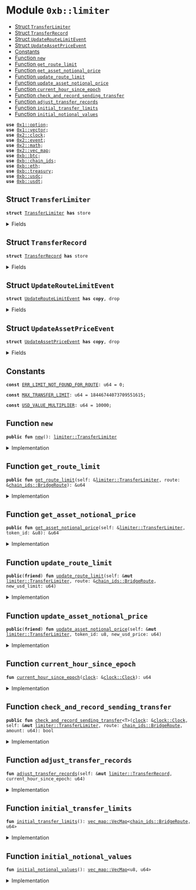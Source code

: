 
<a name="0xb_limiter"></a>

# Module `0xb::limiter`



-  [Struct `TransferLimiter`](#0xb_limiter_TransferLimiter)
-  [Struct `TransferRecord`](#0xb_limiter_TransferRecord)
-  [Struct `UpdateRouteLimitEvent`](#0xb_limiter_UpdateRouteLimitEvent)
-  [Struct `UpdateAssetPriceEvent`](#0xb_limiter_UpdateAssetPriceEvent)
-  [Constants](#@Constants_0)
-  [Function `new`](#0xb_limiter_new)
-  [Function `get_route_limit`](#0xb_limiter_get_route_limit)
-  [Function `get_asset_notional_price`](#0xb_limiter_get_asset_notional_price)
-  [Function `update_route_limit`](#0xb_limiter_update_route_limit)
-  [Function `update_asset_notional_price`](#0xb_limiter_update_asset_notional_price)
-  [Function `current_hour_since_epoch`](#0xb_limiter_current_hour_since_epoch)
-  [Function `check_and_record_sending_transfer`](#0xb_limiter_check_and_record_sending_transfer)
-  [Function `adjust_transfer_records`](#0xb_limiter_adjust_transfer_records)
-  [Function `initial_transfer_limits`](#0xb_limiter_initial_transfer_limits)
-  [Function `initial_notional_values`](#0xb_limiter_initial_notional_values)


<pre><code><b>use</b> <a href="dependencies/move-stdlib/option.md#0x1_option">0x1::option</a>;
<b>use</b> <a href="dependencies/move-stdlib/vector.md#0x1_vector">0x1::vector</a>;
<b>use</b> <a href="dependencies/sui-framework/clock.md#0x2_clock">0x2::clock</a>;
<b>use</b> <a href="dependencies/sui-framework/event.md#0x2_event">0x2::event</a>;
<b>use</b> <a href="dependencies/sui-framework/math.md#0x2_math">0x2::math</a>;
<b>use</b> <a href="dependencies/sui-framework/vec_map.md#0x2_vec_map">0x2::vec_map</a>;
<b>use</b> <a href="btc.md#0xb_btc">0xb::btc</a>;
<b>use</b> <a href="chain_ids.md#0xb_chain_ids">0xb::chain_ids</a>;
<b>use</b> <a href="eth.md#0xb_eth">0xb::eth</a>;
<b>use</b> <a href="treasury.md#0xb_treasury">0xb::treasury</a>;
<b>use</b> <a href="usdc.md#0xb_usdc">0xb::usdc</a>;
<b>use</b> <a href="usdt.md#0xb_usdt">0xb::usdt</a>;
</code></pre>



<a name="0xb_limiter_TransferLimiter"></a>

## Struct `TransferLimiter`



<pre><code><b>struct</b> <a href="limiter.md#0xb_limiter_TransferLimiter">TransferLimiter</a> <b>has</b> store
</code></pre>



<details>
<summary>Fields</summary>


<dl>
<dt>
<code>transfer_limits: <a href="dependencies/sui-framework/vec_map.md#0x2_vec_map_VecMap">vec_map::VecMap</a>&lt;<a href="chain_ids.md#0xb_chain_ids_BridgeRoute">chain_ids::BridgeRoute</a>, u64&gt;</code>
</dt>
<dd>

</dd>
<dt>
<code>notional_values: <a href="dependencies/sui-framework/vec_map.md#0x2_vec_map_VecMap">vec_map::VecMap</a>&lt;u8, u64&gt;</code>
</dt>
<dd>

</dd>
<dt>
<code>transfer_records: <a href="dependencies/sui-framework/vec_map.md#0x2_vec_map_VecMap">vec_map::VecMap</a>&lt;<a href="chain_ids.md#0xb_chain_ids_BridgeRoute">chain_ids::BridgeRoute</a>, <a href="limiter.md#0xb_limiter_TransferRecord">limiter::TransferRecord</a>&gt;</code>
</dt>
<dd>

</dd>
</dl>


</details>

<a name="0xb_limiter_TransferRecord"></a>

## Struct `TransferRecord`



<pre><code><b>struct</b> <a href="limiter.md#0xb_limiter_TransferRecord">TransferRecord</a> <b>has</b> store
</code></pre>



<details>
<summary>Fields</summary>


<dl>
<dt>
<code>hour_head: u64</code>
</dt>
<dd>

</dd>
<dt>
<code>hour_tail: u64</code>
</dt>
<dd>

</dd>
<dt>
<code>per_hour_amounts: <a href="dependencies/move-stdlib/vector.md#0x1_vector">vector</a>&lt;u64&gt;</code>
</dt>
<dd>

</dd>
<dt>
<code>total_amount: u64</code>
</dt>
<dd>

</dd>
</dl>


</details>

<a name="0xb_limiter_UpdateRouteLimitEvent"></a>

## Struct `UpdateRouteLimitEvent`



<pre><code><b>struct</b> <a href="limiter.md#0xb_limiter_UpdateRouteLimitEvent">UpdateRouteLimitEvent</a> <b>has</b> <b>copy</b>, drop
</code></pre>



<details>
<summary>Fields</summary>


<dl>
<dt>
<code>sending_chain: u8</code>
</dt>
<dd>

</dd>
<dt>
<code>receiving_chain: u8</code>
</dt>
<dd>

</dd>
<dt>
<code>new_limit: u64</code>
</dt>
<dd>

</dd>
</dl>


</details>

<a name="0xb_limiter_UpdateAssetPriceEvent"></a>

## Struct `UpdateAssetPriceEvent`



<pre><code><b>struct</b> <a href="limiter.md#0xb_limiter_UpdateAssetPriceEvent">UpdateAssetPriceEvent</a> <b>has</b> <b>copy</b>, drop
</code></pre>



<details>
<summary>Fields</summary>


<dl>
<dt>
<code>token_id: u8</code>
</dt>
<dd>

</dd>
<dt>
<code>new_price: u64</code>
</dt>
<dd>

</dd>
</dl>


</details>

<a name="@Constants_0"></a>

## Constants


<a name="0xb_limiter_ERR_LIMIT_NOT_FOUND_FOR_ROUTE"></a>



<pre><code><b>const</b> <a href="limiter.md#0xb_limiter_ERR_LIMIT_NOT_FOUND_FOR_ROUTE">ERR_LIMIT_NOT_FOUND_FOR_ROUTE</a>: u64 = 0;
</code></pre>



<a name="0xb_limiter_MAX_TRANSFER_LIMIT"></a>



<pre><code><b>const</b> <a href="limiter.md#0xb_limiter_MAX_TRANSFER_LIMIT">MAX_TRANSFER_LIMIT</a>: u64 = 18446744073709551615;
</code></pre>



<a name="0xb_limiter_USD_VALUE_MULTIPLIER"></a>



<pre><code><b>const</b> <a href="limiter.md#0xb_limiter_USD_VALUE_MULTIPLIER">USD_VALUE_MULTIPLIER</a>: u64 = 10000;
</code></pre>



<a name="0xb_limiter_new"></a>

## Function `new`



<pre><code><b>public</b> <b>fun</b> <a href="limiter.md#0xb_limiter_new">new</a>(): <a href="limiter.md#0xb_limiter_TransferLimiter">limiter::TransferLimiter</a>
</code></pre>



<details>
<summary>Implementation</summary>


<pre><code><b>public</b> <b>fun</b> <a href="limiter.md#0xb_limiter_new">new</a>(): <a href="limiter.md#0xb_limiter_TransferLimiter">TransferLimiter</a> {
    // hardcoded limit for <a href="bridge.md#0xb_bridge">bridge</a> <a href="dependencies/sui-system/genesis.md#0x3_genesis">genesis</a>
    <a href="limiter.md#0xb_limiter_TransferLimiter">TransferLimiter</a> {
        transfer_limits: <a href="limiter.md#0xb_limiter_initial_transfer_limits">initial_transfer_limits</a>(),
        notional_values: <a href="limiter.md#0xb_limiter_initial_notional_values">initial_notional_values</a>(),
        transfer_records: <a href="dependencies/sui-framework/vec_map.md#0x2_vec_map_empty">vec_map::empty</a>()
    }
}
</code></pre>



</details>

<a name="0xb_limiter_get_route_limit"></a>

## Function `get_route_limit`



<pre><code><b>public</b> <b>fun</b> <a href="limiter.md#0xb_limiter_get_route_limit">get_route_limit</a>(self: &<a href="limiter.md#0xb_limiter_TransferLimiter">limiter::TransferLimiter</a>, route: &<a href="chain_ids.md#0xb_chain_ids_BridgeRoute">chain_ids::BridgeRoute</a>): &u64
</code></pre>



<details>
<summary>Implementation</summary>


<pre><code><b>public</b> <b>fun</b> <a href="limiter.md#0xb_limiter_get_route_limit">get_route_limit</a>(self: &<a href="limiter.md#0xb_limiter_TransferLimiter">TransferLimiter</a>, route: &BridgeRoute): &u64 {
    <a href="dependencies/sui-framework/vec_map.md#0x2_vec_map_get">vec_map::get</a>(&self.transfer_limits, route)
}
</code></pre>



</details>

<a name="0xb_limiter_get_asset_notional_price"></a>

## Function `get_asset_notional_price`



<pre><code><b>public</b> <b>fun</b> <a href="limiter.md#0xb_limiter_get_asset_notional_price">get_asset_notional_price</a>(self: &<a href="limiter.md#0xb_limiter_TransferLimiter">limiter::TransferLimiter</a>, token_id: &u8): &u64
</code></pre>



<details>
<summary>Implementation</summary>


<pre><code><b>public</b> <b>fun</b> <a href="limiter.md#0xb_limiter_get_asset_notional_price">get_asset_notional_price</a>(self: &<a href="limiter.md#0xb_limiter_TransferLimiter">TransferLimiter</a>, token_id: &u8): &u64 {
    <a href="dependencies/sui-framework/vec_map.md#0x2_vec_map_get">vec_map::get</a>(&self.notional_values, token_id)
}
</code></pre>



</details>

<a name="0xb_limiter_update_route_limit"></a>

## Function `update_route_limit`



<pre><code><b>public</b>(<b>friend</b>) <b>fun</b> <a href="limiter.md#0xb_limiter_update_route_limit">update_route_limit</a>(self: &<b>mut</b> <a href="limiter.md#0xb_limiter_TransferLimiter">limiter::TransferLimiter</a>, route: &<a href="chain_ids.md#0xb_chain_ids_BridgeRoute">chain_ids::BridgeRoute</a>, new_usd_limit: u64)
</code></pre>



<details>
<summary>Implementation</summary>


<pre><code><b>public</b>(<b>friend</b>) <b>fun</b> <a href="limiter.md#0xb_limiter_update_route_limit">update_route_limit</a>(self: &<b>mut</b> <a href="limiter.md#0xb_limiter_TransferLimiter">TransferLimiter</a>, route: &BridgeRoute, new_usd_limit: u64) {
    <b>let</b> receiving_chain = *<a href="chain_ids.md#0xb_chain_ids_route_destination">chain_ids::route_destination</a>(route);
    <b>if</b> (!<a href="dependencies/sui-framework/vec_map.md#0x2_vec_map_contains">vec_map::contains</a>(&self.transfer_limits, route)) {
        <a href="dependencies/sui-framework/vec_map.md#0x2_vec_map_insert">vec_map::insert</a>(&<b>mut</b> self.transfer_limits, *route, new_usd_limit);
        <b>return</b>
    };
    <b>let</b> entry = <a href="dependencies/sui-framework/vec_map.md#0x2_vec_map_get_mut">vec_map::get_mut</a>(&<b>mut</b> self.transfer_limits, route);
    *entry = new_usd_limit;
    emit(<a href="limiter.md#0xb_limiter_UpdateRouteLimitEvent">UpdateRouteLimitEvent</a> {
        sending_chain: *<a href="chain_ids.md#0xb_chain_ids_route_source">chain_ids::route_source</a>(route),
        receiving_chain,
        new_limit: new_usd_limit,
    })
}
</code></pre>



</details>

<a name="0xb_limiter_update_asset_notional_price"></a>

## Function `update_asset_notional_price`



<pre><code><b>public</b>(<b>friend</b>) <b>fun</b> <a href="limiter.md#0xb_limiter_update_asset_notional_price">update_asset_notional_price</a>(self: &<b>mut</b> <a href="limiter.md#0xb_limiter_TransferLimiter">limiter::TransferLimiter</a>, token_id: u8, new_usd_price: u64)
</code></pre>



<details>
<summary>Implementation</summary>


<pre><code><b>public</b>(<b>friend</b>) <b>fun</b> <a href="limiter.md#0xb_limiter_update_asset_notional_price">update_asset_notional_price</a>(self: &<b>mut</b> <a href="limiter.md#0xb_limiter_TransferLimiter">TransferLimiter</a>, token_id: u8, new_usd_price: u64) {
    <b>if</b> (!<a href="dependencies/sui-framework/vec_map.md#0x2_vec_map_contains">vec_map::contains</a>(&self.notional_values, &token_id)) {
        <a href="dependencies/sui-framework/vec_map.md#0x2_vec_map_insert">vec_map::insert</a>(&<b>mut</b> self.notional_values, token_id, new_usd_price);
        <b>return</b>
    };
    <b>let</b> entry = <a href="dependencies/sui-framework/vec_map.md#0x2_vec_map_get_mut">vec_map::get_mut</a>(&<b>mut</b> self.notional_values, &token_id);
    *entry = new_usd_price;
    emit(<a href="limiter.md#0xb_limiter_UpdateAssetPriceEvent">UpdateAssetPriceEvent</a> {
        token_id: token_id,
        new_price: new_usd_price,
    })
}
</code></pre>



</details>

<a name="0xb_limiter_current_hour_since_epoch"></a>

## Function `current_hour_since_epoch`



<pre><code><b>fun</b> <a href="limiter.md#0xb_limiter_current_hour_since_epoch">current_hour_since_epoch</a>(<a href="dependencies/sui-framework/clock.md#0x2_clock">clock</a>: &<a href="dependencies/sui-framework/clock.md#0x2_clock_Clock">clock::Clock</a>): u64
</code></pre>



<details>
<summary>Implementation</summary>


<pre><code><b>fun</b> <a href="limiter.md#0xb_limiter_current_hour_since_epoch">current_hour_since_epoch</a>(<a href="dependencies/sui-framework/clock.md#0x2_clock">clock</a>: &Clock): u64 {
    <a href="dependencies/sui-framework/clock.md#0x2_clock_timestamp_ms">clock::timestamp_ms</a>(<a href="dependencies/sui-framework/clock.md#0x2_clock">clock</a>) / 3600000
}
</code></pre>



</details>

<a name="0xb_limiter_check_and_record_sending_transfer"></a>

## Function `check_and_record_sending_transfer`



<pre><code><b>public</b> <b>fun</b> <a href="limiter.md#0xb_limiter_check_and_record_sending_transfer">check_and_record_sending_transfer</a>&lt;T&gt;(<a href="dependencies/sui-framework/clock.md#0x2_clock">clock</a>: &<a href="dependencies/sui-framework/clock.md#0x2_clock_Clock">clock::Clock</a>, self: &<b>mut</b> <a href="limiter.md#0xb_limiter_TransferLimiter">limiter::TransferLimiter</a>, route: <a href="chain_ids.md#0xb_chain_ids_BridgeRoute">chain_ids::BridgeRoute</a>, amount: u64): bool
</code></pre>



<details>
<summary>Implementation</summary>


<pre><code><b>public</b> <b>fun</b> <a href="limiter.md#0xb_limiter_check_and_record_sending_transfer">check_and_record_sending_transfer</a>&lt;T&gt;(
    <a href="dependencies/sui-framework/clock.md#0x2_clock">clock</a>: & Clock,
    self: &<b>mut</b> <a href="limiter.md#0xb_limiter_TransferLimiter">TransferLimiter</a>,
    route: BridgeRoute,
    amount: u64
): bool {
    // Create record for route <b>if</b> not exists
    <b>if</b> (!<a href="dependencies/sui-framework/vec_map.md#0x2_vec_map_contains">vec_map::contains</a>(&self.transfer_records, &route)) {
        <a href="dependencies/sui-framework/vec_map.md#0x2_vec_map_insert">vec_map::insert</a>(&<b>mut</b> self.transfer_records, route, <a href="limiter.md#0xb_limiter_TransferRecord">TransferRecord</a> {
            hour_head: 0,
            hour_tail: 0,
            per_hour_amounts: <a href="dependencies/move-stdlib/vector.md#0x1_vector">vector</a>[],
            total_amount: 0
        })
    };
    <b>let</b> record = <a href="dependencies/sui-framework/vec_map.md#0x2_vec_map_get_mut">vec_map::get_mut</a>(&<b>mut</b> self.transfer_records, &route);
    <b>let</b> current_hour_since_epoch = <a href="limiter.md#0xb_limiter_current_hour_since_epoch">current_hour_since_epoch</a>(<a href="dependencies/sui-framework/clock.md#0x2_clock">clock</a>);

    <a href="limiter.md#0xb_limiter_adjust_transfer_records">adjust_transfer_records</a>(record, current_hour_since_epoch);

    // Get limit for the route
    <b>let</b> route_limit = <a href="dependencies/sui-framework/vec_map.md#0x2_vec_map_try_get">vec_map::try_get</a>(&self.transfer_limits, &route);
    <b>assert</b>!(<a href="dependencies/move-stdlib/option.md#0x1_option_is_some">option::is_some</a>(&route_limit), <a href="limiter.md#0xb_limiter_ERR_LIMIT_NOT_FOUND_FOR_ROUTE">ERR_LIMIT_NOT_FOUND_FOR_ROUTE</a>);
    <b>let</b> route_limit = <a href="dependencies/move-stdlib/option.md#0x1_option_destroy_some">option::destroy_some</a>(route_limit);
    <b>let</b> route_limit_adjsuted = (route_limit <b>as</b> u128) * (pow(10, <a href="treasury.md#0xb_treasury_token_decimals">treasury::token_decimals</a>&lt;T&gt;()) <b>as</b> u128);

    // Compute notional amount
    // Upcast <b>to</b> u128 <b>to</b> prevent overflow, <b>to</b> not miss out on small amounts.
    <b>let</b> notional_amount_with_token_multiplier = (*<a href="dependencies/sui-framework/vec_map.md#0x2_vec_map_get">vec_map::get</a>(&self.notional_values, &<a href="treasury.md#0xb_treasury_token_id">treasury::token_id</a>&lt;T&gt;()) <b>as</b> u128) * (amount <b>as</b> u128);

    // Check <b>if</b> <a href="dependencies/sui-framework/transfer.md#0x2_transfer">transfer</a> amount exceed limit
    // Upscale them <b>to</b> the token's decimal.
    <b>if</b> ((record.total_amount * pow(10, <a href="treasury.md#0xb_treasury_token_decimals">treasury::token_decimals</a>&lt;T&gt;()) <b>as</b> u128) + notional_amount_with_token_multiplier &gt; route_limit_adjsuted) {
        <b>return</b> <b>false</b>
    };

    // TODO: add `treasury::token_multiplier`
    // Now scale down <b>to</b> notional value
    <b>let</b> notional_amount = notional_amount_with_token_multiplier / (pow(10, <a href="treasury.md#0xb_treasury_token_decimals">treasury::token_decimals</a>&lt;T&gt;()) <b>as</b> u128);
    // Should be safe <b>to</b> downcast <b>to</b> u64 after dividing by the decimals
    <b>let</b> notional_amount = (notional_amount <b>as</b> u64);

    // Record <a href="dependencies/sui-framework/transfer.md#0x2_transfer">transfer</a> value
    <b>let</b> new_amount = <a href="dependencies/move-stdlib/vector.md#0x1_vector_pop_back">vector::pop_back</a>(&<b>mut</b> record.per_hour_amounts) + notional_amount;
    <a href="dependencies/move-stdlib/vector.md#0x1_vector_push_back">vector::push_back</a>(&<b>mut</b> record.per_hour_amounts, new_amount);
    record.total_amount = record.total_amount + notional_amount;
    <b>return</b> <b>true</b>
}
</code></pre>



</details>

<a name="0xb_limiter_adjust_transfer_records"></a>

## Function `adjust_transfer_records`



<pre><code><b>fun</b> <a href="limiter.md#0xb_limiter_adjust_transfer_records">adjust_transfer_records</a>(self: &<b>mut</b> <a href="limiter.md#0xb_limiter_TransferRecord">limiter::TransferRecord</a>, current_hour_since_epoch: u64)
</code></pre>



<details>
<summary>Implementation</summary>


<pre><code><b>fun</b> <a href="limiter.md#0xb_limiter_adjust_transfer_records">adjust_transfer_records</a>(self: &<b>mut</b> <a href="limiter.md#0xb_limiter_TransferRecord">TransferRecord</a>, current_hour_since_epoch: u64) {
    <b>if</b> (self.hour_head == current_hour_since_epoch) {
        <b>return</b> // nothing <b>to</b> backfill
    };

    <b>let</b> target_tail = current_hour_since_epoch - 23;

    // If `hour_head` is even older than 24 hours ago, it means all items in
    // `per_hour_amounts` are <b>to</b> be evicted.
    <b>if</b> (self.hour_head &lt; target_tail) {
        self.per_hour_amounts = <a href="dependencies/move-stdlib/vector.md#0x1_vector_empty">vector::empty</a>();
        self.total_amount = 0;
        self.hour_tail = target_tail;
        self.hour_head = target_tail;
        // Don't forget <b>to</b> insert this hour's record
        <a href="dependencies/move-stdlib/vector.md#0x1_vector_push_back">vector::push_back</a>(&<b>mut</b> self.per_hour_amounts, 0);
    } <b>else</b> {
        // self.hour_head is within 24 hour range.
        // some items in `per_hour_amounts` are still valid, we remove stale hours.
        <b>while</b> (self.hour_tail &lt; target_tail) {
            self.total_amount = self.total_amount - <a href="dependencies/move-stdlib/vector.md#0x1_vector_remove">vector::remove</a>(&<b>mut</b> self.per_hour_amounts, 0);
            self.hour_tail = self.hour_tail + 1;
        }
    };

    // Backfill from hour_head <b>to</b> current hour
    <b>while</b> (self.hour_head &lt; current_hour_since_epoch) {
        self.hour_head = self.hour_head + 1;
        <a href="dependencies/move-stdlib/vector.md#0x1_vector_push_back">vector::push_back</a>(&<b>mut</b> self.per_hour_amounts, 0);
    }
}
</code></pre>



</details>

<a name="0xb_limiter_initial_transfer_limits"></a>

## Function `initial_transfer_limits`



<pre><code><b>fun</b> <a href="limiter.md#0xb_limiter_initial_transfer_limits">initial_transfer_limits</a>(): <a href="dependencies/sui-framework/vec_map.md#0x2_vec_map_VecMap">vec_map::VecMap</a>&lt;<a href="chain_ids.md#0xb_chain_ids_BridgeRoute">chain_ids::BridgeRoute</a>, u64&gt;
</code></pre>



<details>
<summary>Implementation</summary>


<pre><code><b>fun</b> <a href="limiter.md#0xb_limiter_initial_transfer_limits">initial_transfer_limits</a>(): VecMap&lt;BridgeRoute, u64&gt; {
    <b>let</b> transfer_limits = <a href="dependencies/sui-framework/vec_map.md#0x2_vec_map_empty">vec_map::empty</a>();
    // 5M limit on Sui -&gt; Ethereum mainnet
    <a href="dependencies/sui-framework/vec_map.md#0x2_vec_map_insert">vec_map::insert</a>(
        &<b>mut</b> transfer_limits,
        <a href="chain_ids.md#0xb_chain_ids_get_route">chain_ids::get_route</a>(<a href="chain_ids.md#0xb_chain_ids_eth_mainnet">chain_ids::eth_mainnet</a>(), <a href="chain_ids.md#0xb_chain_ids_sui_mainnet">chain_ids::sui_mainnet</a>()),
        5_000_000 * <a href="limiter.md#0xb_limiter_USD_VALUE_MULTIPLIER">USD_VALUE_MULTIPLIER</a>
    );

    // MAX limit for testnet and devnet
    <a href="dependencies/sui-framework/vec_map.md#0x2_vec_map_insert">vec_map::insert</a>(
        &<b>mut</b> transfer_limits,
        <a href="chain_ids.md#0xb_chain_ids_get_route">chain_ids::get_route</a>(<a href="chain_ids.md#0xb_chain_ids_eth_sepolia">chain_ids::eth_sepolia</a>(), <a href="chain_ids.md#0xb_chain_ids_sui_testnet">chain_ids::sui_testnet</a>()),
        <a href="limiter.md#0xb_limiter_MAX_TRANSFER_LIMIT">MAX_TRANSFER_LIMIT</a>
    );
    <a href="dependencies/sui-framework/vec_map.md#0x2_vec_map_insert">vec_map::insert</a>(
        &<b>mut</b> transfer_limits,
        <a href="chain_ids.md#0xb_chain_ids_get_route">chain_ids::get_route</a>(<a href="chain_ids.md#0xb_chain_ids_eth_sepolia">chain_ids::eth_sepolia</a>(), <a href="chain_ids.md#0xb_chain_ids_sui_devnet">chain_ids::sui_devnet</a>()),
        <a href="limiter.md#0xb_limiter_MAX_TRANSFER_LIMIT">MAX_TRANSFER_LIMIT</a>
    );
    <a href="dependencies/sui-framework/vec_map.md#0x2_vec_map_insert">vec_map::insert</a>(
        &<b>mut</b> transfer_limits,
        <a href="chain_ids.md#0xb_chain_ids_get_route">chain_ids::get_route</a>(<a href="chain_ids.md#0xb_chain_ids_eth_sepolia">chain_ids::eth_sepolia</a>(), <a href="chain_ids.md#0xb_chain_ids_sui_local_test">chain_ids::sui_local_test</a>()),
        <a href="limiter.md#0xb_limiter_MAX_TRANSFER_LIMIT">MAX_TRANSFER_LIMIT</a>
    );
    <a href="dependencies/sui-framework/vec_map.md#0x2_vec_map_insert">vec_map::insert</a>(
        &<b>mut</b> transfer_limits,
        <a href="chain_ids.md#0xb_chain_ids_get_route">chain_ids::get_route</a>(<a href="chain_ids.md#0xb_chain_ids_eth_local_test">chain_ids::eth_local_test</a>(), <a href="chain_ids.md#0xb_chain_ids_sui_testnet">chain_ids::sui_testnet</a>()),
        <a href="limiter.md#0xb_limiter_MAX_TRANSFER_LIMIT">MAX_TRANSFER_LIMIT</a>
    );
    <a href="dependencies/sui-framework/vec_map.md#0x2_vec_map_insert">vec_map::insert</a>(
        &<b>mut</b> transfer_limits,
        <a href="chain_ids.md#0xb_chain_ids_get_route">chain_ids::get_route</a>(<a href="chain_ids.md#0xb_chain_ids_eth_local_test">chain_ids::eth_local_test</a>(), <a href="chain_ids.md#0xb_chain_ids_sui_devnet">chain_ids::sui_devnet</a>()),
        <a href="limiter.md#0xb_limiter_MAX_TRANSFER_LIMIT">MAX_TRANSFER_LIMIT</a>
    );
    <a href="dependencies/sui-framework/vec_map.md#0x2_vec_map_insert">vec_map::insert</a>(
        &<b>mut</b> transfer_limits,
        <a href="chain_ids.md#0xb_chain_ids_get_route">chain_ids::get_route</a>(<a href="chain_ids.md#0xb_chain_ids_eth_local_test">chain_ids::eth_local_test</a>(), <a href="chain_ids.md#0xb_chain_ids_sui_local_test">chain_ids::sui_local_test</a>()),
        <a href="limiter.md#0xb_limiter_MAX_TRANSFER_LIMIT">MAX_TRANSFER_LIMIT</a>
    );
    transfer_limits
}
</code></pre>



</details>

<a name="0xb_limiter_initial_notional_values"></a>

## Function `initial_notional_values`



<pre><code><b>fun</b> <a href="limiter.md#0xb_limiter_initial_notional_values">initial_notional_values</a>(): <a href="dependencies/sui-framework/vec_map.md#0x2_vec_map_VecMap">vec_map::VecMap</a>&lt;u8, u64&gt;
</code></pre>



<details>
<summary>Implementation</summary>


<pre><code><b>fun</b> <a href="limiter.md#0xb_limiter_initial_notional_values">initial_notional_values</a>(): VecMap&lt;u8, u64&gt; {
    <b>let</b> notional_values = <a href="dependencies/sui-framework/vec_map.md#0x2_vec_map_empty">vec_map::empty</a>();
    <a href="dependencies/sui-framework/vec_map.md#0x2_vec_map_insert">vec_map::insert</a>(&<b>mut</b> notional_values, <a href="treasury.md#0xb_treasury_token_id">treasury::token_id</a>&lt;BTC&gt;(), 50_000 * <a href="limiter.md#0xb_limiter_USD_VALUE_MULTIPLIER">USD_VALUE_MULTIPLIER</a>);
    <a href="dependencies/sui-framework/vec_map.md#0x2_vec_map_insert">vec_map::insert</a>(&<b>mut</b> notional_values, <a href="treasury.md#0xb_treasury_token_id">treasury::token_id</a>&lt;ETH&gt;(), 3_000 * <a href="limiter.md#0xb_limiter_USD_VALUE_MULTIPLIER">USD_VALUE_MULTIPLIER</a>);
    <a href="dependencies/sui-framework/vec_map.md#0x2_vec_map_insert">vec_map::insert</a>(&<b>mut</b> notional_values, <a href="treasury.md#0xb_treasury_token_id">treasury::token_id</a>&lt;USDC&gt;(), 1 * <a href="limiter.md#0xb_limiter_USD_VALUE_MULTIPLIER">USD_VALUE_MULTIPLIER</a>);
    <a href="dependencies/sui-framework/vec_map.md#0x2_vec_map_insert">vec_map::insert</a>(&<b>mut</b> notional_values, <a href="treasury.md#0xb_treasury_token_id">treasury::token_id</a>&lt;USDT&gt;(), 1 * <a href="limiter.md#0xb_limiter_USD_VALUE_MULTIPLIER">USD_VALUE_MULTIPLIER</a>);
    notional_values
}
</code></pre>



</details>
